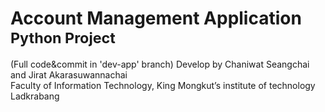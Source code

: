 <h1>Account Management Application<br>
<sub>Python Project<sup></h1>
(Full code&commit in 'dev-app' branch)
Develop by Chaniwat Seangchai and Jirat Akarasuwannachai<br>
Faculty of Information Technology, King Mongkut’s institute of technology Ladkrabang
